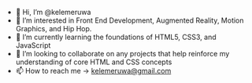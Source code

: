 - 👋 Hi, I’m @kelemeruwa
- 👀 I’m interested in Front End Development, Augmented Reality, Motion Graphics, and Hip Hop.
- 🌱 I’m currently learning the foundations of HTML5, CSS3, and JavaScript
- 💞️ I’m looking to collaborate on any projects that help reinforce my understanding of core HTML and CSS concepts
- 📫 How to reach me -> kelemeruwa@gmail.com

<!---
kelemeruwa/kelemeruwa is a ✨ special ✨ repository because its `README.md` (this file) appears on your GitHub profile.
You can click the Preview link to take a look at your changes.
--->
